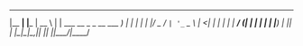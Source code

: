   _______                   ____  _____  
 |__   __|                 |___ \|  __ \ 
    | | ___  __ _ _ __ ___   __) | |  | |
    | |/ _ \/ _` | '_ ` _ \ |__ <| |  | |
    | |  __/ (_| | | | | | |___) | |__| |
    |_|\___|\__,_|_| |_| |_|____/|_____/ 